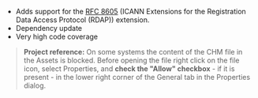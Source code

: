 - Adds support for the [RFC 8605](https://datatracker.ietf.org/doc/html/rfc8605) (ICANN Extensions for the Registration Data Access Protocol (RDAP)) extension.
- Dependency update
- Very high code coverage
&nbsp;
>**Project reference:** On some systems the content of the CHM file in the Assets is blocked. Before opening the file right click on the file icon, select Properties, and **check the "Allow" checkbox** - if it is present - in the lower right corner of the General tab in the Properties dialog.